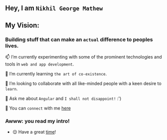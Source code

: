 
## Hey, I am `Nikhil George Mathew`

## My Vision:
### Building stuff that can make an `actual` difference to peoples lives.

📫 I’m currently experimenting with some of the prominent technologies and tools in `web and app development`.

🌱 I’m currently learning `the art of co-existence`. 

👯 I’m looking to collaborate with all like-minded people with a keen desire to `learn`.

💬 Ask me about `Angular` and `I shall not disappoint!` :')

👀 You can `connect` with me [here](https://in.linkedin.com/in/nikhil-george-mathew-a566271ba)

### Awww: you read my intro!
- 😌 Have a great [time](https://www.youtube.com/watch?v=RBumgq5yVrA&ab_channel=Passenger)!
